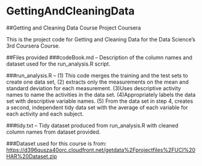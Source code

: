 # GettingAndCleaningData
##Getting and Cleaning Data Course Project Coursera 

This is the project code for Getting and Cleaning Data for the Data Science’s 3rd Coursera Course. 

##Files provided
###codeBook.md – Description of the column names and dataset used for the run_analysis.R script.

###run_analysis.R – (1) This code merges the training and the test sets to create one data set, (2) extracts only the measurements on the mean and standard deviation for each measurement. (3)Uses descriptive activity names to name the activities in the data set. (4)Appropriately labels the data set with descriptive variable names. (5) From the data set in step 4, creates a second, independent tidy data set with the average of each variable for each activity and each subject.

###tidy.txt – Tidy dataset produced from run_analysis.R with cleaned column names from dataset provided.

###Dataset used for this course is from: https://d396qusza40orc.cloudfront.net/getdata%2Fprojectfiles%2FUCI%20HAR%20Dataset.zip
